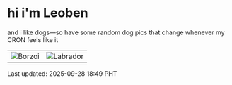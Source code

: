 # hi i'm Leoben

and i like dogs—so have some random dog pics that change whenever my CRON feels like it

|  |  |
|--------|----------|
| ![Borzoi](https://random-dog-vercel.vercel.app/api/random-borzoi?v=1759056541) | ![Labrador](https://random-dog-vercel.vercel.app/api/random-labrador?v=1759056541) |

Last updated: 2025-09-28 18:49 PHT

